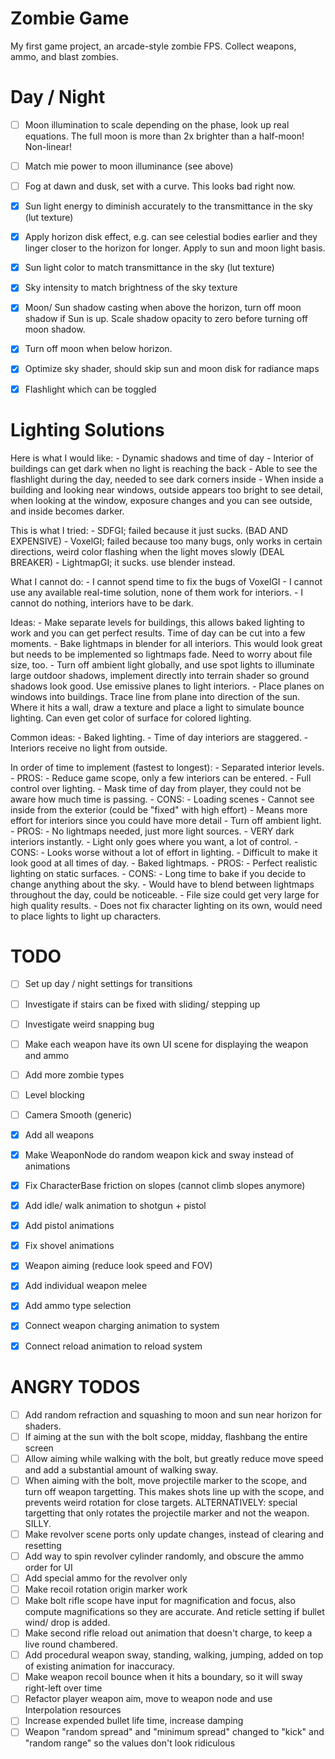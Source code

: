 # Zombie Game

My first game project, an arcade-style zombie FPS. Collect weapons, ammo, and blast zombies.


# Day / Night

- [ ] Moon illumination to scale depending on the phase, look up real equations.
      The full moon is more than 2x brighter than a half-moon! Non-linear!
- [ ] Match mie power to moon illuminance (see above)
- [ ] Fog at dawn and dusk, set with a curve. This looks bad right now.
- [X] Sun light energy to diminish accurately to the transmittance in the sky (lut texture)
- [X] Apply horizon disk effect, e.g. can see celestial bodies earlier and they
      linger closer to the horizon for longer. Apply to sun and moon light basis.
- [X] Sun light color to match transmittance in the sky (lut texture)
- [X] Sky intensity to match brightness of the sky texture
- [X] Moon/ Sun shadow casting when above the horizon, turn off moon shadow if
      Sun is up. Scale shadow opacity to zero before turning off moon shadow.
- [X] Turn off moon when below horizon.
- [X] Optimize sky shader, should skip sun and moon disk for radiance maps
- [X] Flashlight which can be toggled


# Lighting Solutions

Here is what I would like:
    - Dynamic shadows and time of day
    - Interior of buildings can get dark when no light is reaching the back
    - Able to see the flashlight during the day, needed to see dark corners inside
    - When inside a building and looking near windows, outside appears too bright
      to see detail, when looking at the window, exposure changes and you can see
      outside, and inside becomes darker.

This is what I tried:
    - SDFGI; failed because it just sucks. (BAD AND EXPENSIVE)
    - VoxelGI; failed because too many bugs, only works in certain directions,
      weird color flashing when the light moves slowly (DEAL BREAKER)
    - LightmapGI; it sucks. use blender instead.

What I cannot do:
    - I cannot spend time to fix the bugs of VoxelGI
    - I cannot use any available real-time solution, none of them work for interiors.
    - I cannot do nothing, interiors have to be dark.

Ideas:
    - Make separate levels for buildings, this allows baked lighting to work and
      you can get perfect results. Time of day can be cut into a few moments.
    - Bake lightmaps in blender for all interiors. This would look great but needs
      to be implemented so lightmaps fade. Need to worry about file size, too.
    - Turn off ambient light globally, and use spot lights to illuminate large
      outdoor shadows, implement directly into terrain shader so ground shadows
      look good. Use emissive planes to light interiors.
    - Place planes on windows into buildings. Trace line from plane into direction
      of the sun. Where it hits a wall, draw a texture and place a light to
      simulate bounce lighting. Can even get color of surface for colored lighting.

Common ideas:
    - Baked lighting.
    - Time of day interiors are staggered.
    - Interiors receive no light from outside.

In order of time to implement (fastest to longest):
    - Separated interior levels.
        - PROS:
            - Reduce game scope, only a few interiors can be entered.
            - Full control over lighting.
            - Mask time of day from player, they could not be aware how much time is passing.
        - CONS:
            - Loading scenes
            - Cannot see inside from the exterior (could be "fixed" with high effort)
            - Means more effort for interiors since you could have more detail
    - Turn off ambient light.
        - PROS:
            - No lightmaps needed, just more light sources.
            - VERY dark interiors instantly.
            - Light only goes where you want, a lot of control.
        - CONS:
            - Looks worse without a lot of effort in lighting.
            - Difficult to make it look good at all times of day.
    - Baked lightmaps.
        - PROS:
            - Perfect realistic lighting on static surfaces.
        - CONS:
            - Long time to bake if you decide to change anything about the sky.
            - Would have to blend between lightmaps throughout the day, could be noticeable.
            - File size could get very large for high quality results.
            - Does not fix character lighting on its own, would need to place lights
              to light up characters.

# TODO

- [ ] Set up day / night settings for transitions
- [ ] Investigate if stairs can be fixed with sliding/ stepping up
- [ ] Investigate weird snapping bug
- [ ] Make each weapon have its own UI scene for displaying the weapon and ammo
- [ ] Add more zombie types
- [ ] Level blocking
- [ ] Camera Smooth (generic)
- [X] Add all weapons
- [X] Make WeaponNode do random weapon kick and sway instead of animations
- [X] Fix CharacterBase friction on slopes (cannot climb slopes anymore)
- [X] Add idle/ walk animation to shotgun + pistol
- [X] Add pistol animations
- [X] Fix shovel animations
- [X] Weapon aiming (reduce look speed and FOV)
- [X] Add individual weapon melee
- [X] Add ammo type selection
- [X] Connect weapon charging animation to system
- [X] Connect reload animation to reload system


# ANGRY TODOS

- [ ] Add random refraction and squashing to moon and sun near horizon for shaders.
- [ ] If aiming at the sun with the bolt scope, midday, flashbang the entire screen
- [ ] Allow aiming while walking with the bolt, but greatly reduce move speed and
      add a substantial amount of walking sway.
- [ ] When aiming with the bolt, move projectile marker to the scope, and turn off
      weapon targetting. This makes shots line up with the scope, and prevents weird
      rotation for close targets.
      ALTERNATIVELY: special targetting that only rotates the projectile marker
      and not the weapon. SILLY.
- [ ] Make revolver scene ports only update changes, instead of clearing and resetting
- [ ] Add way to spin revolver cylinder randomly, and obscure the ammo order for UI
- [ ] Add special ammo for the revolver only
- [ ] Make recoil rotation origin marker work
- [ ] Make bolt rifle scope have input for magnification and focus, also compute
      magnifications so they are accurate. And reticle setting if bullet wind/ drop is added.
- [ ] Make second rifle reload out animation that doesn't charge, to keep a live
      round chambered.
- [ ] Add procedural weapon sway, standing, walking, jumping, added on top of
      existing animation for inaccuracy.
- [ ] Make weapon recoil bounce when it hits a boundary, so it will sway right-left over time
- [ ] Refactor player weapon aim, move to weapon node and use Interpolation resources
- [ ] Increase expended bullet life time, increase damping
- [ ] Weapon "random spread" and "minimum spread" changed to "kick" and "random range"
      so the values don't look ridiculous
